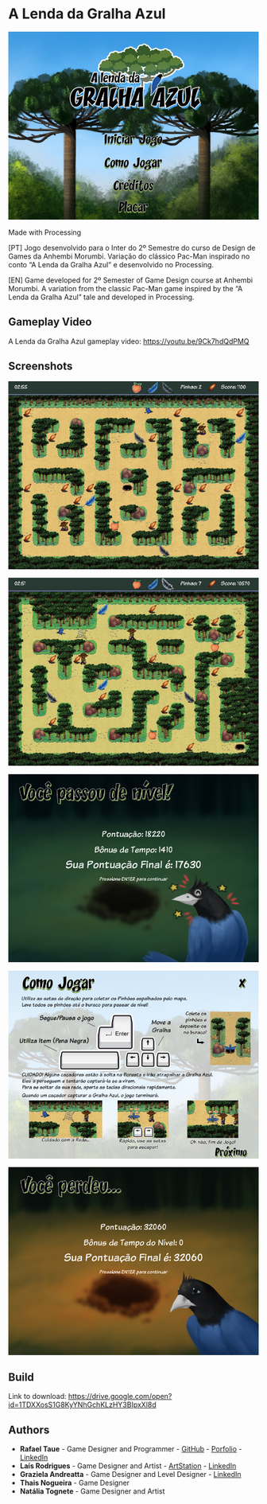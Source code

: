 # A Lenda da Gralha Azul

![](Images/screenshot01.png)

Made with Processing

[PT] Jogo desenvolvido para o Inter do 2º Semestre do curso de Design de Games da Anhembi Morumbi. Variação do clássico Pac-Man inspirado no conto “A Lenda da Gralha Azul” e desenvolvido no Processing.

[EN] Game developed for 2º Semester of Game Design course at Anhembi Morumbi. A variation from the classic Pac-Man game inspired by the “A Lenda da Gralha Azul” tale and developed in Processing.

## Gameplay Video

A Lenda da Gralha Azul gameplay video: https://youtu.be/9Ck7hdQdPMQ

## Screenshots

![](Images/screenshot02.png)

![](Images/screenshot03.png)

![](Images/screenshot04.png)

![](Images/screenshot05.png)

![](Images/screenshot06.png)

## Build

Link to download: https://drive.google.com/open?id=1TDXXosS1G8KyYNhGchKLzHY3BIpxXl8d

## Authors
- **Rafael Taue** - Game Designer and Programmer - [GitHub](https://github.com/rtaue) - [Porfolio](https://rtaue.com) - [LinkedIn](https://www.linkedin.com/in/rtaue/)
- **Laís Rodrigues** - Game Designer and Artist - [ArtStation](https://www.artstation.com/marim) - [LinkedIn](https://www.linkedin.com/in/la%C3%ADs-rodrigues-548261149/)
- **Graziela Andreatta** - Game Designer and Level Designer - [LinkedIn](https://www.linkedin.com/in/graziela-andreatta-620871136/)
- **Thais Nogueira** - Game Designer
- **Natália Tognete** - Game Designer and Artist
